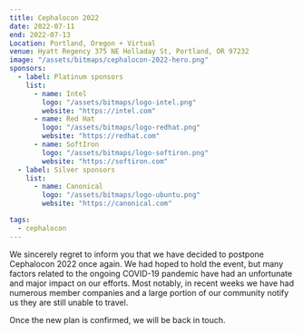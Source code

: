```yaml
---
title: Cephalocon 2022
date: 2022-07-11
end: 2022-07-13
Location: Portland, Oregon + Virtual
venue: Hyatt Regency 375 NE Holladay St, Portland, OR 97232
image: "/assets/bitmaps/cephalocon-2022-hero.png"
sponsors:
  - label: Platinum sponsors
    list:
      - name: Intel
        logo: "/assets/bitmaps/logo-intel.png"
        website: "https://intel.com"
      - name: Red Hat
        logo: "/assets/bitmaps/logo-redhat.png"
        website: "https://redhat.com"
      - name: SoftIron
        logo: "/assets/bitmaps/logo-softiron.png"
        website: "https://softiron.com"
  - label: Silver sponsors
    list:
      - name: Canonical
        logo: "/assets/bitmaps/logo-ubuntu.png"
        website: "https://canonical.com"

tags:
  - cephalocon
---
```


We sincerely regret to inform you that we have decided to postpone Cephalocon
2022 once again. We had hoped to hold the event, but many factors related to
the ongoing COVID-19 pandemic have had an unfortunate and major impact on our
efforts. Most notably, in recent weeks we have had numerous member companies
and a large portion of our community notify us they are still unable to travel.

Once the new plan is confirmed, we will be back in touch.
